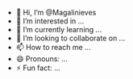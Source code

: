 - 👋 Hi, I’m @Magalinieves
- 👀 I’m interested in ...
- 🌱 I’m currently learning ...
- 💞️ I’m looking to collaborate on ...
- 📫 How to reach me ...
- 😄 Pronouns: ...
- ⚡ Fun fact: ...

<!---
Magalinieves/Magalinieves is a ✨ special ✨ repository because its `README.md` (this file) appears on your GitHub profile.
You can click the Preview link to take a look at your changes.
--->
